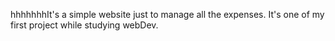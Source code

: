 hhhhhhhIt's a simple website just to manage all the expenses. It's one of my first project while studying webDev.
